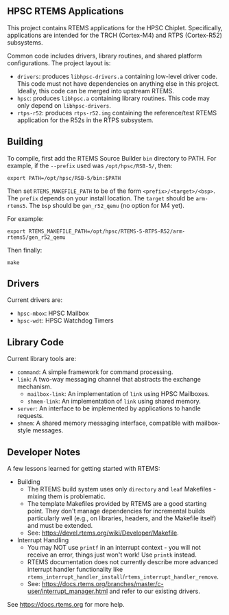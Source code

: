 HPSC RTEMS Applications
-----------------------

This project contains RTEMS applications for the HPSC Chiplet.
Specifically, applications are intended for the TRCH (Cortex-M4) and RTPS (Cortex-R52) subsystems.

Common code includes drivers, library routines, and shared platform configurations.
The project layout is:

* `drivers`: produces `libhpsc-drivers.a` containing low-level driver code.
This code must not have dependencies on anything else in this project.
Ideally, this code can be merged into upstream RTEMS.
* `hpsc`: produces `libhpsc.a` containing library routines.
This code may only depend on `libhpsc-drivers`.
* `rtps-r52`: produces `rtps-r52.img` containing the reference/test RTEMS application for the R52s in the RTPS subsystem.


Building
--------

To compile, first add the RTEMS Source Builder `bin` directory to PATH.
For example, if the `--prefix` used was `/opt/hpsc/RSB-5/`, then:

    export PATH=/opt/hpsc/RSB-5/bin:$PATH

Then set `RTEMS_MAKEFILE_PATH` to be of the form `<prefix>/<target>/<bsp>`.
The `prefix` depends on your install location.
The `target` should be `arm-rtems5`.
The `bsp` should be `gen_r52_qemu` (no option for M4 yet).

For example:

    export RTEMS_MAKEFILE_PATH=/opt/hpsc/RTEMS-5-RTPS-R52/arm-rtems5/gen_r52_qemu

Then finally:

    make


Drivers
-------

Current drivers are:

* `hpsc-mbox`: HPSC Mailbox
* `hpsc-wdt`: HPSC Watchdog Timers


Library Code
------------

Current library tools are:

* `command`: A simple framework for command processing.
* `link`: A two-way messaging channel that abstracts the exchange mechanism.
  * `mailbox-link`: An implementation of `link` using HPSC Mailboxes.
  * `shmem-link`: An implementation of `link` using shared memory.
* `server`: An interface to be implemented by applications to handle requests.
* `shmem`: A shared memory messaging interface, compatible with mailbox-style messages.


Developer Notes
---------------

A few lessons learned for getting started with RTEMS:

* Building
  * The RTEMS build system uses only `directory` and `leaf` Makefiles - mixing them is problematic.
  * The template Makefiles provided by RTEMS are a good starting point.
  They don't manage dependencies for incremental builds particularly well (e.g., on libraries, headers, and the Makefile itself) and must be extended.
  * See: https://devel.rtems.org/wiki/Developer/Makefile.
* Interrupt Handling
  * You may NOT use `printf` in an interrupt context - you will not receive an error, things just won't work!
  Use `printk` instead.
  * RTEMS documentation does not currently describe more advanced interrupt handler functionality like `rtems_interrupt_handler_install`/`rtems_interrupt_handler_remove`.
  * See: https://docs.rtems.org/branches/master/c-user/interrupt_manager.html and refer to our existing drivers.

See https://docs.rtems.org for more help.
